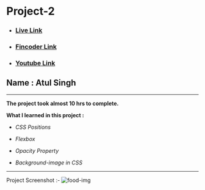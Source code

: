 # Project-2

- ### [Live Link](https://ineuron-live-class-project-2.netlify.app/ "Netlify")

- ### [Fincoder Link](https://www.findcoder.io/project/data-analytics-landing-page/63a6d2251c4320115612aebf)

- ### [Youtube Link](https://www.youtube.com/@coderbynature)

## Name : Atul Singh

---

**The project took almost 10 hrs to complete.**

**What I learned in this project :**

- _CSS Positions_
- _Flexbox_

- _Opacity Property_
- _Background-image in CSS_

---

Project Screenshot :-
![food-img](https://user-images.githubusercontent.com/112545072/211022350-b558b7bf-e1c3-463a-b37a-24670f47c76a.jpg)



